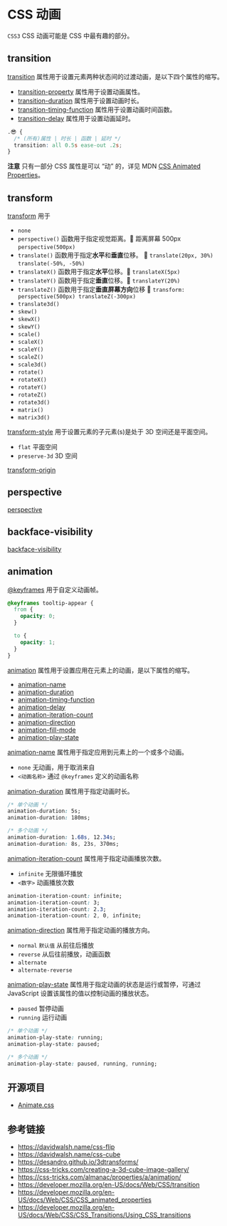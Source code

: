 # CSS 动画

`CSS3` CSS 动画可能是 CSS 中最有趣的部分。

## transition
[transition](https://developer.mozilla.org/en-US/docs/Web/CSS/transition) 属性用于设置元素两种状态间的过渡动画，是以下四个属性的缩写。
* [transition-property](https://developer.mozilla.org/en-US/docs/Web/CSS/transition-property) 属性用于设置动画属性。
* [transition-duration](https://developer.mozilla.org/en-US/docs/Web/CSS/transition-duration) 属性用于设置动画时长。
* [transition-timing-function](https://developer.mozilla.org/en-US/docs/Web/CSS/transition-timing-function) 属性用于设置动画时间函数。
* [transition-delay](https://developer.mozilla.org/en-US/docs/Web/CSS/transition-delay) 属性用于设置动画延时。

```css
.😎 {
  /* (所有)属性 | 时长 | 函数 | 延时 */
  transition: all 0.5s ease-out .2s;
}
```

**注意** 只有一部分 CSS 属性是可以 “动” 的，详见 MDN [CSS Animated Properties](https://developer.mozilla.org/en-US/docs/Web/CSS/CSS_animated_properties)。

## transform
[transform](https://developer.mozilla.org/en-US/docs/Web/CSS/transform) 用于
* `none`
* `perspective()` 函数用于指定视觉距离。🌰 距离屏幕 500px `perspective(500px)`
* `translate()` 函数用于指定**水平**和**垂直**位移。 🌰 `translate(20px, 30%)` `translate(-50%, -50%)`
* `translateX()` 函数用于指定**水平**位移。🌰 `translateX(5px)`
* `translateY()` 函数用于指定**垂直**位移。🌰 `translateY(20%)`
* `translateZ()` 函数用于指定**垂直屏幕方向**位移 🌰 `transform: perspective(500px) translateZ(-300px)`
* `translate3d()`
* `skew()`
* `skewX()`
* `skewY()`
* `scale()`
* `scaleX()`
* `scaleY()`
* `scaleZ()`
* `scale3d()`
* `rotate()`
* `rotateX()`
* `rotateY()`
* `rotateZ()`
* `rotate3d()`
* `matrix()`
* `matrix3d()`

[transform-style](https://developer.mozilla.org/en-US/docs/Web/CSS/transform-style) 用于设置元素的子元素(s)是处于 3D 空间还是平面空间。
* `flat` 平面空间
* `preserve-3d` 3D 空间

[transform-origin](https://developer.mozilla.org/en-US/docs/Web/CSS/transform-origin)

## perspective
[perspective](https://developer.mozilla.org/en-US/docs/Web/CSS/perspective)

## backface-visibility
[backface-visibility](https://developer.mozilla.org/en-US/docs/Web/CSS/backface-visibility)

## animation
[@keyframes](https://developer.mozilla.org/en-US/docs/Web/CSS/@keyframes) 用于自定义动画帧。

```css
@keyframes tooltip-appear {
  from {
    opacity: 0;
  }

  to {
    opacity: 1;
  }
}
```

[animation](https://developer.mozilla.org/en-US/docs/Web/CSS/animation) 属性用于设置应用在元素上的动画，是以下属性的缩写。
* [animation-name](https://developer.mozilla.org/en-US/docs/Web/CSS/animation-name)
* [animation-duration](https://developer.mozilla.org/en-US/docs/Web/CSS/animation-duration)
* [animation-timing-function](https://developer.mozilla.org/en-US/docs/Web/CSS/animation-timing-function)
* [animation-delay](https://developer.mozilla.org/en-US/docs/Web/CSS/animation-delay)
* [animation-iteration-count](https://developer.mozilla.org/en-US/docs/Web/CSS/animation-iteration-count)
* [animation-direction](https://developer.mozilla.org/en-US/docs/Web/CSS/animation-direction)
* [animation-fill-mode](https://developer.mozilla.org/en-US/docs/Web/CSS/animation-fill-mode)
* [animation-play-state](https://developer.mozilla.org/en-US/docs/Web/CSS/animation-play-state)

[animation-name](https://developer.mozilla.org/en-US/docs/Web/CSS/animation-name) 属性用于指定应用到元素上的一个或多个动画。
* `none` 无动画，用于取消来自
* `<动画名称>` 通过 `@keyframes` 定义的动画名称

[animation-duration](https://developer.mozilla.org/en-US/docs/Web/CSS/animation-duration) 属性用于指定动画时长。
```css
/* 单个动画 */
animation-duration: 5s;
animation-duration: 180ms;

/* 多个动画 */
animation-duration: 1.68s, 12.34s;
animation-duration: 8s, 23s, 370ms;
```

[animation-iteration-count](https://developer.mozilla.org/en-US/docs/Web/CSS/animation-iteration-count) 属性用于指定动画播放次数。
* `infinite` 无限循环播放
* `<数字>` 动画播放次数
```css
animation-iteration-count: infinite;
animation-iteration-count: 3;
animation-iteration-count: 2.3;
animation-iteration-count: 2, 0, infinite;
```

[animation-direction](https://developer.mozilla.org/en-US/docs/Web/CSS/animation-direction) 属性用于指定动画的播放方向。
* `normal` `默认值` 从前往后播放
* `reverse` 从后往前播放，动画函数
* `alternate`
* `alternate-reverse`

[animation-play-state](https://developer.mozilla.org/en-US/docs/Web/CSS/animation-play-state) 属性用于指定动画的状态是运行或暂停，可通过 JavaScript 设置该属性的值以控制动画的播放状态。
* `paused` 暂停动画
* `running` 运行动画
```css
/* 单个动画 */
animation-play-state: running;
animation-play-state: paused;

/* 多个动画 */
animation-play-state: paused, running, running;
```

## 开源项目
* [Animate.css](https://daneden.github.io/animate.css/)

## 参考链接
* https://davidwalsh.name/css-flip
* https://davidwalsh.name/css-cube
* https://desandro.github.io/3dtransforms/
* https://css-tricks.com/creating-a-3d-cube-image-gallery/
* https://css-tricks.com/almanac/properties/a/animation/
* https://developer.mozilla.org/en-US/docs/Web/CSS/transition
* https://developer.mozilla.org/en-US/docs/Web/CSS/CSS_animated_properties
* https://developer.mozilla.org/en-US/docs/Web/CSS/CSS_Transitions/Using_CSS_transitions

